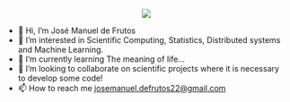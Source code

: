 <p align="center">
  <img src="https://capsule-render.vercel.app/api?type=transparent&color=auto&height=300&section=header&animation=fadeIn&text=Hey Everyone!%20render&fontSize=70"/>
</p>

- 👋 Hi, I’m José Manuel de Frutos
- 👀 I’m interested in Scientific Computing, Statistics, Distributed systems and Machine Learning.
- 🌱 I’m currently learning The meaning of life...
- 💞️ I’m looking to collaborate on scientific projects where it is necessary to develop some code!
- 📫 How to reach me josemanuel.defrutos22@gmail.com

<!---
josemanuel22/josemanuel22 is a ✨ special ✨ repository because its `README.md` (this file) appears on your GitHub profile.
You can click the Preview link to take a look at your changes.
--->
